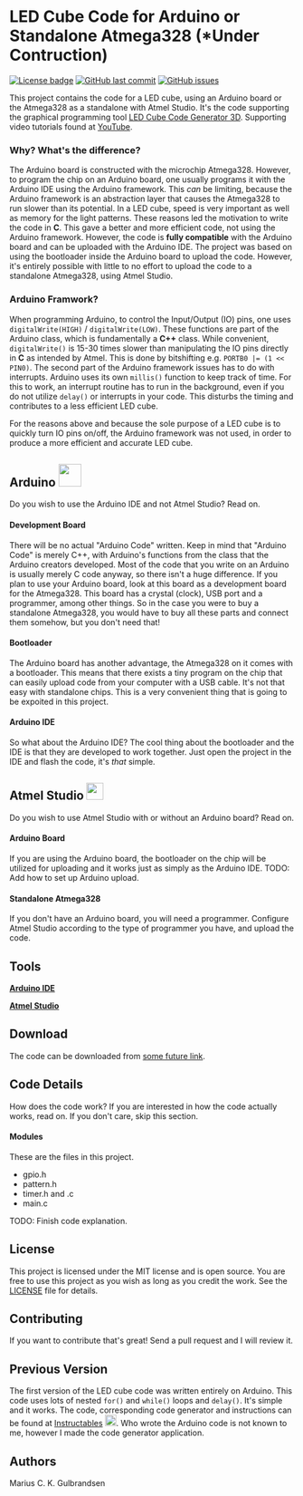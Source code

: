 # LED Cube Code for Arduino or Standalone Atmega328 (*Under Contruction)
[![License badge](https://img.shields.io/github/license/mariugul/LED-Cube-Code)](https://github.com/mariugul/LED-Cube-Code/blob/master/LICENSE)
[![GitHub last commit](https://img.shields.io/github/last-commit/mariugul/LED-Cube-Code)](https://github.com/mariugul/LED-Cube-Code/commits/master)
[![GitHub issues](https://img.shields.io/github/issues/mariugul/LED-Cube-Code)](https://github.com/mariugul/LED-Cube-Code/issues)



This project contains the code for a LED cube, using an Arduino board or the Atmega328 as a standalone with Atmel Studio. It's the code supporting the graphical programming tool [LED Cube Code Generator 3D](https://github.com/mariugul/LED-Cube-Code-Generator-3D). Supporting video tutorials found at [YouTube](). 

### Why? What's the difference?
The Arduino board is constructed with the microchip Atmega328. However, to program the chip on an Arduino board, one usually programs it with the Arduino IDE using the Arduino framework. This _can_ be limiting, because the Arduino framework is an abstraction layer that causes the Atmega328 to run slower than its potential. In a LED cube, speed is very important as well as memory for the light patterns. These reasons led the motivation to write the code in **C**. This gave a better and more efficient code, not using the Arduino framework. However, the code is **fully compatible** with the Arduino board and can be uploaded with the Arduino IDE. The project was based on using the bootloader inside the Arduino board to upload the code. However, it's entirely possible with little to no effort to upload the code to a standalone Atmega328, using Atmel Studio.

### Arduino Framwork?
When programming Arduino, to control the Input/Output (IO) pins, one uses `digitalWrite(HIGH)` / `digitalWrite(LOW)`. These functions are part of the Arduino class, which is fundamentally a **C++** class. While convenient, `digitalWrite()` is 15-30 times slower than manipulating the IO pins directly in **C** as intended by Atmel. This is done by bitshifting e.g. `PORTB0 |= (1 << PIN0)`. The second part of the Arduino framework issues has to do with interrupts. Arduino uses its own `millis()` function to keep track of time. For this to work, an interrupt routine has to run in the background, even if you do not utilize `delay()` or interrupts in your code. This disturbs the timing and contributes to a less efficient LED cube.

For the reasons above and because the sole purpose of a LED cube is to quickly turn IO pins on/off, the Arduino framework was not used, in order to produce a more efficient and accurate LED cube.

## Arduino <img src="https://cdn.iconscout.com/icon/free/png-512/arduino-4-569256.png" alt="" width="40"/>
Do you wish to use the Arduino IDE and not Atmel Studio? Read on.

#### Development Board
There will be no actual "Arduino Code" written. Keep in mind that "Arduino Code" is merely C++, with Arduino's functions from the class that the Arduino creators developed. Most of the code that you write on an Arduino is usually merely C code anyway, so there isn't a huge difference. If you plan to use your Arduino board, look at this board as a development board for the Atmega328. This board has a crystal (clock), USB port and a programmer, among other things. So in the case you were to buy a standalone Atmega328, you would have to buy all these parts and connect them somehow, but you don't need that!

#### Bootloader
The Arduino board has another advantage, the Atmega328 on it comes with a bootloader. This means that there exists a tiny program on the chip that can easily upload code from your computer with a USB cable. It's not that easy with standalone chips. This is a very convenient thing that is going to be expoited in this project.

#### Arduino IDE
So what about the Arduino IDE? The cool thing about the bootloader and the IDE is that they are developed to work together. Just open the project in the IDE and flash the code, it's _that_ simple.

## Atmel Studio <img src="https://www.it.unlv.edu/sites/default/files/styles/250_width/public/sites/default/files/assets/software/icons/atmel_studio.png?itok=Y_BrK5R2" alt="" width="30"/>
Do you wish to use Atmel Studio with or without an Arduino board? Read on.

#### Arduino Board
If you are using the Arduino board, the bootloader on the chip will be utilized for uploading and it works just as simply as the Arduino IDE.
TODO: Add how to set up Arduino upload.

#### Standalone Atmega328
If you don't have an Arduino board, you will need a programmer. Configure Atmel Studio according to the type of programmer you have, and upload the code.

## Tools
**[Arduino IDE]()**

**[Atmel Studio]()**

## Download
The code can be downloaded from [some future link]().

## Code Details
How does the code work? If you are interested in how the code actually works, read on. If you don't care, skip this section.

#### Modules
These are the files in this project.
* gpio.h
* pattern.h
* timer.h and .c
* main.c

TODO: Finish code explanation.

## License
This project is licensed under the MIT license and is open source. You are free to use this project as you wish as long as you credit the work. See the [LICENSE](LICENSE) file for details.

## Contributing
If you want to contribute that's great! Send a pull request and I will review it.

## Previous Version
The first version of the LED cube code was written entirely on Arduino. This code uses lots of nested `for()` and `while()` loops and `delay()`. It's simple and it works. The code, corresponding code generator and instructions can be found at [Instructables](https://www.instructables.com/id/LED-CUBE-CODE-4x4x4-Arduino/) <img src="https://logodix.com/logo/1584749.png" alt="" width="20"/>. Who wrote the Arduino code is not known to me, however I made the code generator application.    

## Authors
Marius C. K. Gulbrandsen
